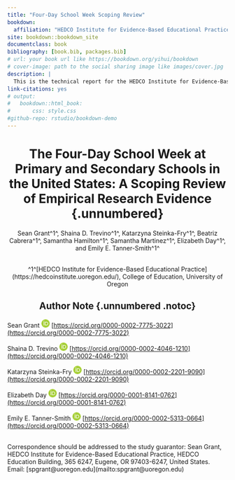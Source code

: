 ```yaml
--- 
title: "Four-Day School Week Scoping Review"
bookdown: 
  affiliation: "HEDCO Institute for Evidence-Based Educational Practice, College of Education, University of Oregon"
site: bookdown::bookdown_site
documentclass: book
bibliography: [book.bib, packages.bib]
# url: your book url like https://bookdown.org/yihui/bookdown
# cover-image: path to the social sharing image like images/cover.jpg
description: |
  This is the technical report for the HEDCO Institute for Evidence-Based Educational Practice's Four-Day School Week Scoping Review project.
link-citations: yes
# output: 
#   bookdown::html_book:
#       css: style.css
#github-repo: rstudio/bookdown-demo
---
```




<div style="text-align: center;">

# The Four-Day School Week at Primary and Secondary Schools in the United States: A Scoping Review of Empirical Research Evidence {.unnumbered}


Sean Grant^1^, Shaina D. Trevino^1^, Katarzyna Steinka-Fry^1^, Beatriz Cabrera^1^, Samantha Hamilton^1^, Samantha Martinez^1^, Elizabeth Day^1^, and Emily E. Tanner-Smith^1^  

<br>
^1^[HEDCO Institute for Evidence-Based Educational Practice](https://hedcoinstitute.uoregon.edu/), 
College of Education, University of Oregon

## Author Note {.unnumbered .notoc}

</div>

 Sean Grant ![](orcid.png) [https://orcid.org/0000-0002-7775-3022](https://orcid.org/0000-0002-7775-3022)
 
 Shaina D. Trevino ![](orcid.png) [https://orcid.org/0000-0002-4046-1210](https://orcid.org/0000-0002-4046-1210)
 
 Katarzyna Steinka-Fry ![](orcid.png) [https://orcid.org/0000-0002-2201-9090](https://orcid.org/0000-0002-2201-9090)
 
 Elizabeth Day ![](orcid.png) [https://orcid.org/0000-0001-8141-0762](https://orcid.org/0000-0001-8141-0762)
 
 Emily E. Tanner-Smith ![](orcid.png) [https://orcid.org/0000-0002-5313-0664](https://orcid.org/0000-0002-5313-0664)

<br>
Correspondence should be addressed to the study guarantor: Sean Grant, HEDCO Institute for Evidence-Based Educational Practice, HEDCO Education Building, 365 6247, Eugene, OR 97403-6247, United States. Email: [spgrant@uoregon.edu](mailto:spgrant@uoregon.edu)






